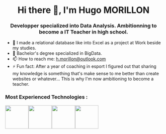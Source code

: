 # <div align="center">Hi there 👋, I'm Hugo MORILLON</div>

### <div align="center">Developper specialized into Data Analysis. Ambitionning to become a IT Teacher in high school.</div>
 


- 🔭 I made a relational database like into Excel as a project at Work beside my studies.
- 🌱 Bachelor's degree specialized in BigData.
- 📫 How to reach me: h.morillon@outlook.com
- ⚡ Fun fact: After a year of coaching in esport I figured out that sharing my knowledge is something that's make sense to me better than create websites or whatever... This is why I'm now ambitioning to become a teacher.

### Most Experienced Technologies :
<img src="https://upload.wikimedia.org/wikipedia/commons/thumb/3/34/Microsoft_Office_Excel_%282019%E2%80%93present%29.svg/640px-Microsoft_Office_Excel_%282019%E2%80%93present%29.svg.png" height="75"/><img src="https://seeklogo.com/images/C/c-sharp-c-logo-02F17714BA-seeklogo.com.png" height="75"/><img src="https://www.python.org/static/img/python-logo.png" height="75"><img src="https://icons-for-free.com/iconfiles/png/512/development+logo+mysql+icon-1320184807686758112.png" height="75">
